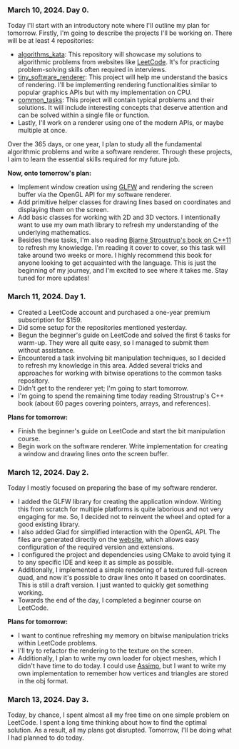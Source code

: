 ### March 10, 2024. Day 0.
Today I'll start with an introductory note where I'll outline my plan for tomorrow.
Firstly, I'm going to describe the projects I'll be working on. There will be at least 4 repositories:
* [algorithms_kata](https://github.com/cppikigai/algorithms_kata): This repository will showcase my solutions to algorithmic problems from websites like [LeetCode](https://leetcode.com/). It's for practicing problem-solving skills often required in interviews.
* [tiny_software_renderer](https://github.com/cppikigai/tiny_software_renderer): This project will help me understand the basics of rendering. I'll be implementing rendering functionalities similar to popular graphics APIs but with my implementation on CPU.
* [common_tasks](https://github.com/cppikigai/common_tasks): This project will contain typical problems and their solutions. It will include interesting concepts that deserve attention and can be solved within a single file or function.
* Lastly, I'll work on a renderer using one of the modern APIs, or maybe multiple at once.

Over the 365 days, or one year, I plan to study all the fundamental algorithmic problems and write a software renderer. Through these projects, I aim to learn the essential skills required for my future job.

**Now, onto tomorrow's plan:**
* Implement window creation using [GLFW](https://github.com/glfw/glfw) and rendering the screen buffer via the OpenGL API for my software renderer.
* Add primitive helper classes for drawing lines based on coordinates and displaying them on the screen.
* Add basic classes for working with 2D and 3D vectors. I intentionally want to use my own math library to refresh my understanding of the underlying mathematics.
* Besides these tasks, I'm also reading [Bjarne Stroustrup's book on C++11](https://www.amazon.com/C-Programming-Language-4th/dp/0321563840) to refresh my knowledge. I'm reading it cover to cover, so this task will take around two weeks or more. I highly recommend this book for anyone looking to get acquainted with the language.
This is just the beginning of my journey, and I'm excited to see where it takes me. Stay tuned for more updates!

### March 11, 2024. Day 1.
- Created a LeetCode account and purchased a one-year premium subscription for $159.
- Did some setup for the repositories mentioned yesterday.
- Begun the beginner's guide on LeetCode and solved the first 6 tasks for warm-up. They were all quite easy, so I managed to submit them without assistance.
- Encountered a task involving bit manipulation techniques, so I decided to refresh my knowledge in this area. Added several tricks and approaches for working with bitwise operations to the common tasks repository.
- Didn't get to the renderer yet; I'm going to start tomorrow.
- I'm going to spend the remaining time today reading Stroustrup's C++ book (about 60 pages covering pointers, arrays, and references).

**Plans for tomorrow:**

- Finish the beginner's guide on LeetCode and start the bit manipulation course.
- Begin work on the software renderer. Write implementation for creating a window and drawing lines onto the screen buffer.

### March 12, 2024. Day 2.
Today I mostly focused on preparing the base of my software renderer.

- I added the GLFW library for creating the application window. Writing this from scratch for multiple platforms is quite laborious and not very engaging for me. So, I decided not to reinvent the wheel and opted for a good existing library.
- I also added Glad for simplified interaction with the OpenGL API. The files are generated directly on the [website](https://glad.dav1d.de/), which allows easy configuration of the required version and extensions.
- I configured the project and dependencies using CMake to avoid tying it to any specific IDE and keep it as simple as possible.
- Additionally, I implemented a simple rendering of a textured full-screen quad, and now it's possible to draw lines onto it based on coordinates. This is still a draft version. I just wanted to quickly get something working.
- Towards the end of the day, I completed a beginner course on LeetCode.

**Plans for tomorrow:**

- I want to continue refreshing my memory on bitwise manipulation tricks within LeetCode problems.
- I'll try to refactor the rendering to the texture on the screen.
- Additionally, I plan to write my own loader for object meshes, which I didn't have time to do today. I could use [Assimp](https://github.com/assimp/assimp), but I want to write my own implementation to remember how vertices and triangles are stored in the obj format.

### March 13, 2024. Day 3.
Today, by chance, I spent almost all my free time on one simple problem on LeetCode. I spent a long time thinking about how to find the optimal solution. As a result, all my plans got disrupted. Tomorrow, I'll be doing what I had planned to do today.

